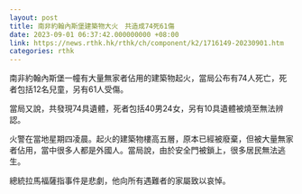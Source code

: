 ```yaml
---
layout: post
title: 南非約翰內斯堡建築物大火　共造成74死61傷
date: 2023-09-01 06:37:42.000000000 +08:00
link: https://news.rthk.hk/rthk/ch/component/k2/1716149-20230901.htm
categories: rthk
---
```


南非約翰內斯堡一幢有大量無家者佔用的建築物起火，當局公布有74人死亡，死者包括12名兒童，另有61人受傷。

當局又說，共發現74具遺體，死者包括40男24女，另有10具遺體被燒至無法辨認。

火警在當地星期四凌晨。起火的建築物樓高五層，原本已經被廢棄，但被大量無家者佔用，當中很多人都是外國人。當局說，由於安全門被鎖上，很多居民無法逃生。

總統拉馬福薩指事件是悲劇，他向所有遇難者的家屬致以哀悼。
